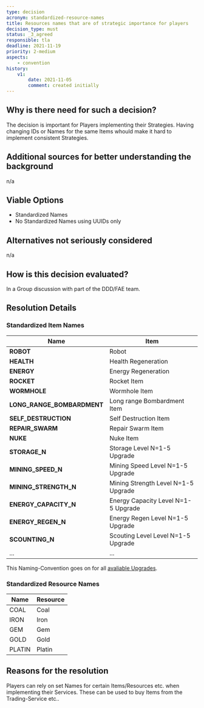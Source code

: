 ```yaml
---
type: decision
acronym: standardized-resource-names
title: Resources names that are of strategic importance for players
decision_type: must
status: _3_agreed
responsible: tla
deadline: 2021-11-19
priority: 2-medium
aspects:
    - convention
history:
    v1:
        date: 2021-11-05
        comment: created initially
---
```


## Why is there need for such a decision?

The decision is important for Players implementing their Strategies. Having changing IDs or Names for the same Items whould make it hard to implement consistent Strategies.

## Additional sources for better understanding the background

n/a

## Viable Options

- Standardized Names
- No Standardized Names using UUIDs only

## Alternatives not seriously considered

n/a

## How is this decision evaluated?

In a Group discussion with part of the DDD/FAE team.

## Resolution Details

### Standardized Item Names

| **Name**                   | **Item**                            |
|----------------------------|-------------------------------------|
| **ROBOT**                  | Robot                               |
| **HEALTH**                 | Health Regeneration                 |
| **ENERGY**                 | Energy Regeneration                 | 
| **ROCKET**                 | Rocket Item                         | 
| **WORMHOLE**               | Wormhole Item                       |
| **LONG_RANGE_BOMBARDMENT** | Long range Bombardment Item         |
| **SELF_DESTRUCTION**       | Self Destruction Item               |
| **REPAIR_SWARM**           | Repair Swarm Item                   |
| **NUKE**                   | Nuke Item                           |
| **STORAGE_N**              | Storage Level N=1-5 Upgrade         |
| **MINING_SPEED_N**         | Mining Speed Level N=1-5 Upgrade    |
| **MINING_STRENGTH_N**      | Mining Strength Level N=1-5 Upgrade |
| **ENERGY_CAPACITY_N**      | Energy Capacity Level N=1-5 Upgrade |
| **ENERGY_REGEN_N**         | Energy Regen Level N=1-5 Upgrade    |
| **SCOUNTING_N**            | Scouting Level Level N=1-5 Upgrade  |
| ...                        | ...                                 |

This Naming-Convention goes on for all [avaliable Upgrades](https://the-microservice-dungeon.github.io/docs/rules/gameplay#robot-upgrades).

### Standardized Resource Names

| **Name** | **Resource**  |
|----------|---------------|
| COAL     | Coal          |
| IRON     | Iron          |
| GEM      | Gem           |
| GOLD     | Gold          |
| PLATIN   | Platin        |

## Reasons for the resolution

Players can rely on set Names for certain Items/Resources etc. when implementing their Services. These can be used to buy Items from the Trading-Service etc..
